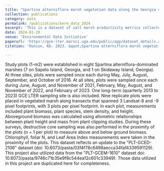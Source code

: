 ```yaml
---
title: "Spartina alterniflora marsh vegetation data along the Georgia coast used in the Belowground Ecosystem Resiliency Model version 2.0 "
collection: publications
category: data
permalink: /publications/berm_data_2024
excerpt: 'This is a dataset of salt marsh productivity metrics collected along the Georgia coast from  2022 to 2024.'
date: 2024-01-20
venue: 'Environmental Data Initiative'
paperurl: 'https://gce-lter.marsci.uga.edu/public/app/dataset_details.asp?accession=PLT-GCET-2308'
citation: 'Runion, KD. 2023. &quot;Spartina alterniflora marsh vegetation data along the Georgia coast used in the Belowground Ecosystem Resiliency Model version 2.0.&quot; <i>Georgia Coastal Ecosystems LTER Project, University of Georgia, Long Term Ecological Research Network.</i> http://dx.doi.org/10.6073/pasta/4a0b715104849d98320fcc34e7cd63a4'

---
```


Study plots (1-m2) were established in eight Spartina alterniflora-dominated marshes (7 on Sapelo Island, Georgia, and 1 on Skidaway Island, Georgia). At three sites, plots were sampled once each during May, July, August, September, and October of 2016. At all sites, plots were sampled once each during June, August, and November of 2021, February, May, August, and November of 2022, and February of 2023. One long-term (quarterly 2013 to 2023) GCE LTER sampling site is also included. Nine replicate plots were placed in vegetated marsh along transects that spanned 3 Landsat-8 and -9 pixel footprints, with 3 plots per pixel footprint. In each plot, measurements included plant biomass, plant species, stem density, and height. Aboveground biomass was calculated using allometric relationships between plant height and mass from plant clipping studies. During these surveys, destructive core sampling was also performed in the proximity of the plots (n = 1 per plot) to measure above and below ground biomass. Chlorophyll, foliar N, and Leaf Area Index measurements were taken in the proximity of the plots. This dataset reflects an update to the "PLT-GCED-2106" dataset (doi: 10.6073/pasta/03f4f78c6498aecca34faf4339591129). This project also utilized data from the "PLT-GCEM-1610" dataset doi: 10.6073/pasta/9746c71b35e9f8c544ea12c601c33949). Those data utilized in this project are duplicated here for completeness. 
